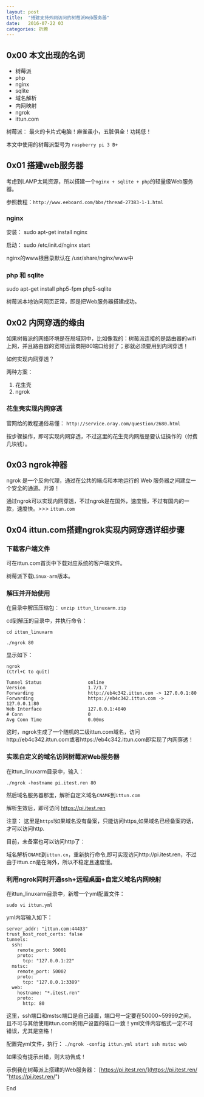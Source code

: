 ```yaml
---
layout: post
title:  "搭建支持外网访问的树莓派Web服务器"
date:   2016-07-22 03
categories: 折腾
---
```






## 0x00 本文出现的名词 ##

- 树莓派
- php
- nginx
- sqlite
- 域名解析
- 内网映射
- ngrok
- ittun.com

树莓派： 最火的卡片式电脑！麻雀虽小，五脏俱全！功耗低！

本文中使用的树莓派型号为 `raspberry pi 3 B+`

## 0x01 搭建web服务器 ##

考虑到LAMP太耗资源，所以搭建一个`nginx + sqlite + php`的轻量级Web服务器。

参照教程：`http://www.eeboard.com/bbs/thread-27383-1-1.html`

### nginx ###

安装： sudo apt-get install nginx

启动： sudo /etc/init.d/nginx start

nginx的www根目录默认在 /usr/share/nginx/www中

### php 和 sqlite ###

sudo apt-get install php5-fpm php5-sqlite

树莓派本地访问网页正常，即是把Web服务器搭建成功。

## 0x02 内网穿透的缘由 ##

如果树莓派的网络环境是在局域网中，比如像我的：树莓派连接的是路由器的wifi上网，并且路由器的宽带运营商把80端口给封了；那就必须要用到内网穿透！

如何实现内网穿透？

两种方案：

1. 花生壳
2. ngrok

### 花生壳实现内网穿透 ###

官网给的教程通俗易懂： `http://service.oray.com/question/2680.html`

按步骤操作，即可实现内网穿透，不过这里的花生壳内网版是要认证操作的（付费几块钱）。

## 0x03 ngrok神器 ##

ngrok 是一个反向代理，通过在公共的端点和本地运行的 Web 服务器之间建立一个安全的通道。开源！

通过ngrok可以实现内网穿透，不过ngrok是在国外，速度慢，不过有国内的一款，速度快。>>> `ittun.com`

## 0x04 ittun.com搭建ngrok实现内网穿透详细步骤 ##

### 下载客户端文件 ###

可在ittun.com首页中下载对应系统的客户端文件。

树莓派下载`Linux-arm`版本。

### 解压并开始使用 ###

在目录中解压压缩包： `unzip ittun_linuxarm.zip`

cd到解压的目录中，并执行命令：

	cd ittun_linuxarm
	
	./ngrok 80

显示如下：

	ngrok                                                                                                   (Ctrl+C to quit)
	                                                                                                                        
	Tunnel Status                 online                                                                                    
	Version                       1.7/1.7                                                                                   
	Forwarding                    http://eb4c342.ittun.com -> 127.0.0.1:80                                                  
	Forwarding                    https://eb4c342.ittun.com -> 127.0.0.1:80                                                 
	Web Interface                 127.0.0.1:4040                                                                            
	# Conn                        0                                                                                         
	Avg Conn Time                 0.00ms                                                                                    


这时，ngrok生成了一个随机的二级ittun.com域名，访问http://eb4c342.ittun.com或者https://eb4c342.ittun.com即实现了内网穿透！

### 实现自定义的域名访问树莓派Web服务器 ###

在ittun_linuxarm目录中，输入：

	./ngrok -hostname pi.itest.ren 80

然后域名服务器那里，解析自定义域名`CNAME`到`ittun.com`

解析生效后，即可访问 https://pi.itest.ren 

注意： 这里是`https`!如果域名没有备案，只能访问https,如果域名已经备案的话，才可以访问http.

目前，未备案也可以访问http了：

域名解析`CNAME`到`ittun.cn`，重新执行命令,即可实现访问http://pi.itest.ren，不过由于ittun.cn是在海外，所以不稳定且速度慢。

### 利用ngrok同时开通ssh+远程桌面+自定义域名内网映射 ###

在ittun_linuxarm目录中，新增一个yml配置文件：

	sudo vi ittun.yml

yml内容输入如下：

	server_addr: "ittun.com:44433"
	trust_host_root_certs: false
	tunnels:
	  ssh:
	    remote_port: 50001
	    proto:
	      tcp: "127.0.0.1:22"
	  mstsc:
	    remote_port: 50002
	    proto:
	      tcp: "127.0.0.1:3389"
	  web:
	    hostname: "*.itest.ren"
	    proto:
	      http: 80

这里，ssh端口和mstsc端口是自己设置，端口号一定要在50000~59999之间，且不可与其他使用ittun.com的用户设置的端口一致！yml文件内容格式一定不可错误，尤其是空格！

配置完yml文件，执行： `./ngrok -config ittun.yml start ssh mstsc web`

如果没有提示出错，则大功告成！

示例我在树莓派上搭建的Web服务器： [https://pi.itest.ren/](https://pi.itest.ren/ "https://pi.itest.ren/")

End